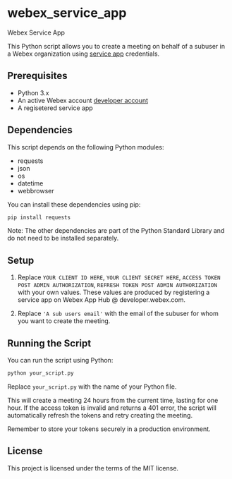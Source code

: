 # webex_service_app
Webex Service App

This Python script allows you to create a meeting on behalf of a subuser in a Webex organization using [service app](https://developer.webex.com/docs/service-apps) credentials.

## Prerequisites

- Python 3.x
- An active Webex account [developer account](https://developer.webex.com/)
- A regisetered service app

## Dependencies

This script depends on the following Python modules:

- requests
- json
- os
- datetime
- webbrowser

You can install these dependencies using pip:

```bash
pip install requests
```

Note: The other dependencies are part of the Python Standard Library and do not need to be installed separately.

## Setup

1. Replace `YOUR CLIENT ID HERE`, `YOUR CLIENT SECRET HERE`, `ACCESS TOKEN POST ADMIN AUTHORIZATION`, `REFRESH TOKEN POST ADMIN AUTHORIZATION` with your own values. These values are produced by registering a service app on Webex App Hub @ developer.webex.com.

2. Replace `'A sub users email'` with the email of the subuser for whom you want to create the meeting.

## Running the Script

You can run the script using Python:

```bash
python your_script.py
```

Replace `your_script.py` with the name of your Python file.

This will create a meeting 24 hours from the current time, lasting for one hour. If the access token is invalid and returns a 401 error, the script will automatically refresh the tokens and retry creating the meeting.

Remember to store your tokens securely in a production environment.

## License

This project is licensed under the terms of the MIT license.

